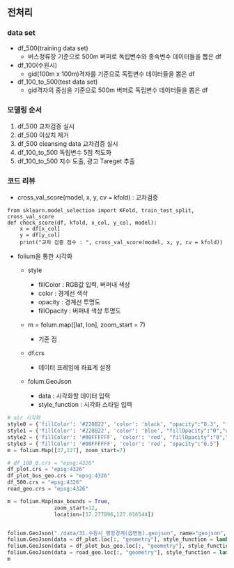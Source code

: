 ## 전처리

### data set
- df_500(training data set)
    * 버스정류장 기준으로 500m 버퍼로 독립변수와 종속변수 데이터들을 뽑은 df
- df_100(수원시)
    * gid(100m x 100m)격자를 기준으로 독립변수 데이터들을 뽑은 df
- df_100_to_500(test data set)
    * gid격자의 중심을 기준으로 500m 버퍼로 독립변수 데이터들을 뽑은 df
    
### 모델링 순서
1. df_500 교차검증 실시
2. df_500 이상치 제거
3. df_500 cleansing data 교차검증 실시
4. df_100_to_500 독립변수 5점 척도화
5. df_100_to_500 지수 도출, 광고 Tareget 추출


### 코드 리뷰
- cross_val_score(model, x, y, cv = kfold) : 교차검증
``` python3
from sklearn.model_selection import KFold, train_test_split, cross_val_score
def check_score(df, kfold, x_col, y_col, model):
    x = df[x_col]
    y = df[y_col]
    print("교차 검증 점수 : ", cross_val_score(model, x, y, cv = kfold))
```

- folium을 통한 시각화
    * style
        - fillColor : RGB값 입력, 버퍼내 색상
        - color : 경계선 색삭
        - opacity : 경계선 투명도
        - fillOpacity : 버퍼내 색상 투명도
    * m = folum.map([lat, lon], zoom_start = 7)
        - 기준 점
    * df.crs
        - 데이터 프레임에 좌표계 설정
        
    * folum.GeoJson
        - data : 시각화할 데이터 입력
        - style_function : 시각화 스타일 입력
    
``` python 3
# air 시각화
style0 = {'fillColor': '#228B22', 'color': 'black', "opacity":"0.3", "fillOpacity":"0"}
style1 = {'fillColor': '#228B22', 'color': 'blue', "fillOpacity":"0","opacity":"1"}
style2 = {'fillColor': '#00FFFFFF', 'color': 'red', "fillOpacity":"0","opacity":"1"}
style3 = {'fillColor': '#00FFFFFF', 'color': 'red', "opacity":"0.5"}
m = folium.Map([37,127], zoom_start=7)

# df_100_0.crs = "epsg:4326"
df_plot.crs = "epsg:4326"
df_plot_bus_geo.crs = "epsg:4326"
df_500.crs = "epsg:4326"
road_geo.crs = "epsg:4326"

m = folium.Map(max_bounds = True,
               zoom_start=12,
               location=[37.277896,127.016544])


folium.GeoJson("./data/31.수원시_행정경계(읍면동).geojson", name="geojson", style_function = lambda x: style0).add_to(m)
folium.GeoJson(data = df_plot.loc[:, "geometry"], style_function = lambda x:style1).add_to(m)
folium.GeoJson(data = df_plot_bus_geo.loc[:, "geometry"], style_function = lambda x:style2).add_to(m)
folium.GeoJson(data = road_geo.loc[:, "geometry"], style_function = lambda x:style3).add_to(m)
m

```

